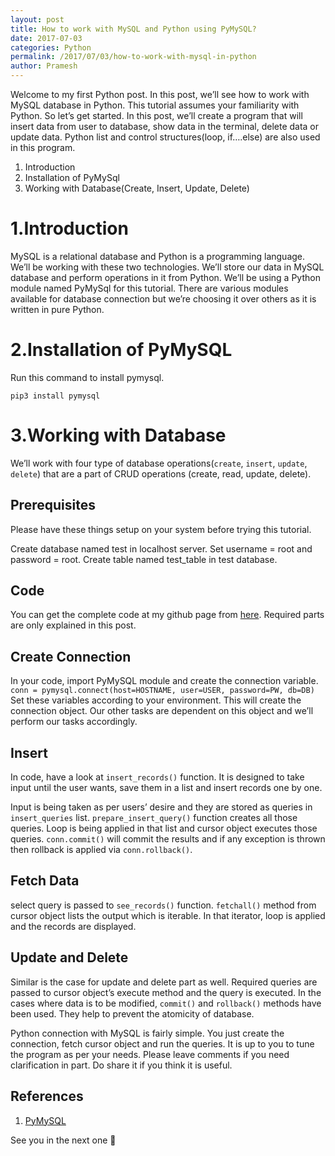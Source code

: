 ```yaml
---
layout: post
title: How to work with MySQL and Python using PyMySQL?
date: 2017-07-03
categories: Python
permalink: /2017/07/03/how-to-work-with-mysql-in-python
author: Pramesh
---
```


Welcome to my first Python post. In this post, we’ll see how to work with MySQL database in Python. This tutorial assumes your familiarity with Python. So let’s get started. In this post, we’ll create a program that will insert data from user to database, show data in the terminal, delete data or update data. Python list and control structures(loop, if….else) are also used in this program.

1. Introduction
2. Installation of PyMySql
3. Working with Database(Create, Insert, Update, Delete)

# 1.Introduction
MySQL is a relational database and Python is a programming language. We’ll be working with these two technologies. We’ll store our data in MySQL database and perform operations in it from Python. We’ll be using a Python module named PyMySql for this tutorial. There are various modules available for database connection but we’re choosing it over others as it is written in pure Python.

# 2.Installation of PyMySQL
Run this command to install pymysql.

`pip3 install pymysql`

# 3.Working with Database
We’ll work with four type of database operations(`create`, `insert`, `update`, `delete`) that are a part of  CRUD operations (create, read, update, delete).

## Prerequisites
Please have these things setup on your system before trying this tutorial.

Create database named test in localhost server.
Set username = root and password = root.
Create table named test_table in test database.

## Code
You can get the complete code at my github page from [here][1]. Required parts are only explained in this post.

## Create Connection
In your code, import PyMySQL module and create the connection variable.
`conn = pymysql.connect(host=HOSTNAME, user=USER, password=PW, db=DB)`
Set these variables according to your environment. This will create the connection object. Our other tasks are dependent on this object and we’ll perform our tasks accordingly.

## Insert
In code, have a look at `insert_records()` function. It is designed to take input until the user wants, save them in a list and insert records one by one.

<script src="https://gist.github.com/prameshgautam/f849f1f0e468f7cba61ce86c712b1af2.js"></script>

Input is being taken as per users’ desire and they are stored as queries in `insert_queries` list. `prepare_insert_query()` function creates all those queries. Loop is being applied in that list and cursor object executes those queries. `conn.commit()` will commit the results and if any exception is thrown then rollback is applied via `conn.rollback()`.

## Fetch Data

<script src="https://gist.github.com/prameshgautam/a046a2ed49cafd33fb0ea5bccbc87081.js"></script>

select query is passed to `see_records()` function. `fetchall()` method from cursor object lists the output which is iterable. In that iterator, loop is applied and the records are displayed.

## Update and Delete
Similar is the case for update and delete part as well. Required queries are passed to cursor object’s execute method and the query is executed. In the cases where data is to be modified, `commit()` and `rollback()` methods have been used. They help to prevent the atomicity of database.

Python connection with MySQL is fairly simple. You just create the connection, fetch cursor object and run the queries. It is up to you to tune the program as per your needs. Please leave comments if you need clarification in part. Do share it if you think it is useful.

## References
1. [PyMySQL](https://pymysql.readthedocs.io/en/latest/)

See you in the next one 🙂

[1]: https://github.com/prameshgautam/ramzavil_python/blob/master/dbConnect.py

